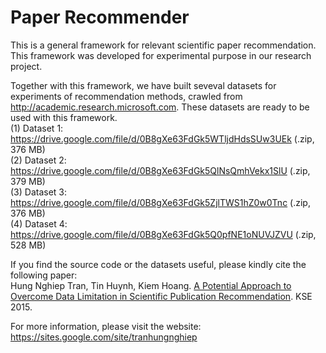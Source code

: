 # Paper Recommender
This is a general framework for relevant scientific paper recommendation. This framework was developed for experimental purpose in our research project.

Together with this framework, we have built seveval datasets for experiments of recommendation methods, crawled from http://academic.research.microsoft.com. These datasets are ready to be used with this framework.
<br/>(1) Dataset 1: https://drive.google.com/file/d/0B8gXe63FdGk5WTljdHdsSUw3UEk (.zip, 376 MB)
<br/>(2) Dataset 2: https://drive.google.com/file/d/0B8gXe63FdGk5QlNsQmhVekx1SlU (.zip, 379 MB)
<br/>(3) Dataset 3: https://drive.google.com/file/d/0B8gXe63FdGk5ZjlTWS1hZ0w0Tnc (.zip, 376 MB)
<br/>(4) Dataset 4: https://drive.google.com/file/d/0B8gXe63FdGk5Q0pfNE1oNUVJZVU (.zip, 528 MB)

If you find the source code or the datasets useful, please kindly cite the following paper:
<br/>Hung Nghiep Tran, Tin Huynh, Kiem Hoang. <a href="https://scholar.google.com.vn/citations?view_op=view_citation&hl=en&citation_for_view=fYPeEWkAAAAJ:9ZlFYXVOiuMC" target="_blank">A Potential Approach to Overcome Data Limitation in Scientific Publication Recommendation</a>. KSE 2015.

For more information, please visit the website: https://sites.google.com/site/tranhungnghiep
